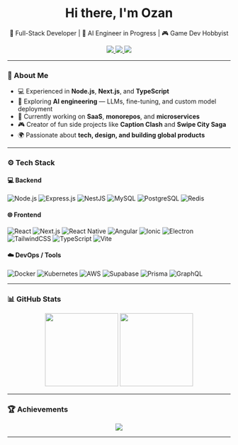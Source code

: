 <h1 align="center">Hi there, I'm Ozan</h1>

<p align="center">
  🚀 Full-Stack Developer | 🧠 AI Engineer in Progress | 🎮 Game Dev Hobbyist
</p>

<p align="center">
  <a href="https://www.linkedin.com/in/ozan-d%C3%BCndar-b7299a151" target="_blank">
    <img src="https://img.shields.io/badge/LinkedIn-0077B5?style=for-the-badge&logo=linkedin&logoColor=white" />
  </a>
  <a href="mailto:ozan.dundar97@gmail.com">
    <img src="https://img.shields.io/badge/Email-D14836?style=for-the-badge&logo=gmail&logoColor=white" />
  </a>
  <img src="https://komarev.com/ghpvc/?username=ozandndar&color=blue&style=for-the-badge" />
</p>

---

### 🧩 About Me  

- 💻 Experienced in **Node.js**, **Next.js**, and **TypeScript**
- 🧠 Exploring **AI engineering** — LLMs, fine-tuning, and custom model deployment  
- 🧰 Currently working on **SaaS**, **monorepos**, and **microservices**  
- 🎮 Creator of fun side projects like **Caption Clash** and **Swipe City Saga**  
- 🌍 Passionate about **tech, design, and building global products**  

---

### ⚙️ Tech Stack  

#### 💻 Backend  
![Node.js](https://img.shields.io/badge/Node.js-339933?style=for-the-badge&logo=node.js&logoColor=white)
![Express.js](https://img.shields.io/badge/Express.js-000000?style=for-the-badge&logo=express&logoColor=white)
![NestJS](https://img.shields.io/badge/NestJS-E0234E?style=for-the-badge&logo=nestjs&logoColor=white)
![MySQL](https://img.shields.io/badge/MySQL-4479A1?style=for-the-badge&logo=mysql&logoColor=white)
![PostgreSQL](https://img.shields.io/badge/PostgreSQL-316192?style=for-the-badge&logo=postgresql&logoColor=white)
![Redis](https://img.shields.io/badge/Redis-DC382D?style=for-the-badge&logo=redis&logoColor=white)

#### 🌐 Frontend  
![React](https://img.shields.io/badge/React-20232A?style=for-the-badge&logo=react&logoColor=61DAFB)
![Next.js](https://img.shields.io/badge/Next.js-000000?style=for-the-badge&logo=nextdotjs&logoColor=white)
![React Native](https://img.shields.io/badge/React_Native-20232A?style=for-the-badge&logo=react&logoColor=61DAFB)
![Angular](https://img.shields.io/badge/Angular-DD0031?style=for-the-badge&logo=angular&logoColor=white)
![Ionic](https://img.shields.io/badge/Ionic-3880FF?style=for-the-badge&logo=ionic&logoColor=white)
![Electron](https://img.shields.io/badge/Electron-47848F?style=for-the-badge&logo=electron&logoColor=white)
![TailwindCSS](https://img.shields.io/badge/Tailwind_CSS-38B2AC?style=for-the-badge&logo=tailwind-css&logoColor=white)
![TypeScript](https://img.shields.io/badge/TypeScript-3178C6?style=for-the-badge&logo=typescript&logoColor=white)
![Vite](https://img.shields.io/badge/Vite-646CFF?style=for-the-badge&logo=vite&logoColor=white)

#### ☁️ DevOps / Tools  
![Docker](https://img.shields.io/badge/Docker-2496ED?style=for-the-badge&logo=docker&logoColor=white)
![Kubernetes](https://img.shields.io/badge/Kubernetes-326CE5?style=for-the-badge&logo=kubernetes&logoColor=white)
![AWS](https://img.shields.io/badge/AWS-232F3E?style=for-the-badge&logo=amazon-aws&logoColor=FF9900)
![Supabase](https://img.shields.io/badge/Supabase-3ECF8E?style=for-the-badge&logo=supabase&logoColor=white)
![Prisma](https://img.shields.io/badge/Prisma-2D3748?style=for-the-badge&logo=prisma&logoColor=white)
![GraphQL](https://img.shields.io/badge/GraphQL-E434AA?style=for-the-badge&logo=graphql&logoColor=white)

---

### 📊 GitHub Stats  

<p align="center">
  <img src="https://github-readme-stats.vercel.app/api?username=ozandndar&show_icons=true&theme=radical" height="165" />
  <img src="https://github-readme-stats.vercel.app/api/top-langs/?username=ozandndar&layout=compact&theme=tokyonight" height="165" />
</p>

---

### 🏆 Achievements  

<p align="center">
  <img src="https://github-profile-trophy.vercel.app/?username=ozandndar&theme=onedark&margin-w=15&margin-h=15" />
</p>

---

